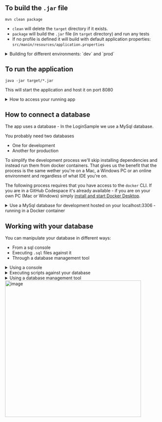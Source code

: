 ## To build the `.jar` file

```shell
mvn clean package
```

- `clean` will delete the `target` directory if it exists.
-  `package` will build the `.jar` file (in `target` directory) and run any tests
- If no profile is defined it will build with default application properties: `src/manin/resources/application.properties`

<details><summary>Building for different environments: `dev` and `prod`</summary>
The application settings may vary dependent on what database you are using. You can apply different properties to different profiles by adding them to the `pom.xml` file:

```xml
    <profiles>
        <profile>
            <id>dev</id>
            <properties>
                <app.properties.path>src/main/resources/application.properties</app.properties.path>
            </properties>
        </profile>
        <profile>
            <id>prod</id>
            <properties>
                <app.properties.path>src/main/resources/application.prod.properties</app.properties.path>
            </properties>
        </profile>
    </profiles>
```
The two files cna then define different database connection settings.

To use the profile you can then specify them to maven like this:

```shell
mvn clean package -P dev
mvn clean package -P prod

```

</details>

## To run the application

```
java -jar target/*.jar
````

This will start the application and host it on port 8080

<details><summary>How to access your running app</summary>

### Local host
If you started it up on your local machine simply browse to http://localhost:8080/

### Codespace
If you are running from a Codespace it will automatically forward port 8080 - if you wait a bit you'll see a popup in the lower right corner:

![image](https://user-images.githubusercontent.com/155492/228451815-311c22e7-b3e4-4e57-8fe5-143079ed641e.png)

If you miss it you can can hit the _**Ports**_ tab in the lower panel. The port 8080 will be listed here - hover over the _**Local Adress**_ three small icons will appera in an overlay

![image](https://user-images.githubusercontent.com/155492/228452215-eda81091-6cdf-4c3c-b31c-083708d2df84.png)

Hit the globe icon.

### Deployed
If you - or your GitHub Actions - have successfully deployed it to a cloud host - you simply go there - wherever that is.

</details>

## How to connect a database

The app uses a database - In the LoginSample we use a MySql database. 

You probably need two databases

- One for development
- Another for production

To simplify the development process we'll skip installing dependencies and instead run them from docker containers. That gives us the benefit that the process is the same wether you're on a Mac, a Windows PC or an online environment and regardless of what IDE you're on.

The following process requires that you have access to the `docker` CLI. If you are in a GitHub Codespace it's already available - if you are on your own PC (Mac or Windows) simply [install and start Docker Desktop](https://www.docker.com/products/docker-desktop/).


<details><summary>Use a MySql database for development hosted on your localhost:3306 - running in a Docker container</summary>

To create the database you simply give the parameters you want to work with when you start it.  The command is one line, but using the back slash character `\` I've broken it up for readability:

```shell
docker run \
  -e MYSQL_USER=loginsample \
  -e MYSQL_PASSWORD=loginsample \
  -e MYSQL_ROOT_PASSWORD=root \
  -e MYSQL_DATABASE=useradmin \
  -v $(git rev-parse --show-toplevel):/app:rw \
  --workdir /app \
  --name mysql1 \
  -p 3306:3306 \
  -d mysql:8.0
```
You should change the values of the parameters to suit your context and application. 

**Notes - on potential issues**

- You should consider better passwords and you should consider _not_ passing in passwords in plain text on the command line, but store them as environment variables or repository secrets.
- If the container is stopped - and you want to reuse it simply start it again:
  ```shell
  docker container restart mysql1
  ```
- If you want to wipe and recreate the container - and the database in it. It you must first kill and remove it. For that you need to obtain the `CONTAINER ID`
  ```shell
  docker container ls
  ```

  Then kill the process (if it's running) and remove the container:
  ```
  docker kill <CONTAINER-ID>
  docker container rm <CONTAINER-ID>
  ```
  ...and you are good to go again
- You can run multiple containers - it's practical if you want to try out different approaches of development. But simply running the same command again will clash both on conflicting names and published ports. You can have the same host run multiple instances by publishing the docker container's port `3306` on a different port on the host say `3307`and then come up with a new name say `mysql2`; Starting a `mysql2` container on port `3307` would look like this:
  ```shell
  docker run \
    -e MYSQL_USER=loginsample \
    -e MYSQL_PASSWORD=loginsample \
    -e MYSQL_ROOT_PASSWORD=root \
    -e MYSQL_DATABASE=useradmin \
    -v $(git rev-parse --show-toplevel):/app:rw \
    --workdir /app \
    --name mysql2 \
    -p 3307:3306 \
    -d mysql:8.0
  ```
</details>

## Working with your database

You can manipulate your database in different ways:

- From a sql console
- Executing `.sql` files against it
- Through a database management tool 

<details><summary>Using a console</summary>
The Docker container you created has the `mysql` CLI installed, you can utilize that feature from a inside a running container through the `docker exec` command:

```shell
docker exec  -it mysql1 mysql -uloginsample -ploginsample
```

It will open a `mysql` prompt in which you can execute any valid SQL statement:

```sql
mysql> SHOW tables IN useradmin;
+---------------------+
| Tables_in_useradmin |
+---------------------+
| Users               |
+---------------------+
1 row in set (0.00 sec)
mysql> SELECT * from useradmin.Users
    -> ;
+----+---------------------+----------+----------+
| id | email               | password | role     |
+----+---------------------+----------+----------+
|  1 | sometwo@nowhere.com | two      | customer |
|  2 | someone@nowhere.com | one      | customer |
+----+---------------------+----------+----------+
2 rows in set (0.00 sec)
```
</details>

<details><summary>Executing scripts against your database</summary>

One approach is to use the `source` command from the `mysql` prompt.

The container has mapped the root of the git repository in as it's `--workdir``

So you should specify your script path relative to that:

```sql
mysql> source src/main/resources/users.sql;
```

Actually you don't even have to enter the `mysql` prompt to do it - you can run it directly from the bash terminal like this:

```shell
docker exec  -i mysql1 mysql -uloginsample -ploginsample  < src/main/resources/users.sql

```

</details>

<details><summary>Using a database management tool</summary>
In a tool like MySql Workbench all you need to set up a connection is:

- **username**
- **password**
- **database**
- **host**
- **port**


</details>


<img width="444" alt="image" src="https://user-images.githubusercontent.com/155492/228737414-e72bb20e-6ba2-4408-917c-4beceb384edb.png">


